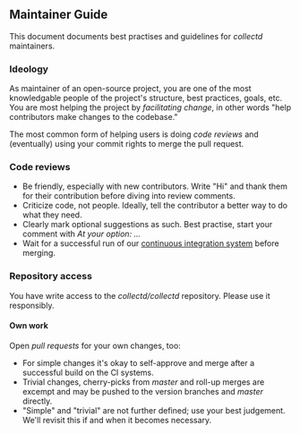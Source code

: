 ## Maintainer Guide

This document documents best practises and guidelines for *collectd*
maintainers.

### Ideology

As maintainer of an open-source project, you are one of the most knowledgable
people of the project's structure, best practices, goals, etc. You are most
helping the project by *facilitating change*, in other words "help contributors
make changes to the codebase."

The most common form of helping users is doing *code reviews* and (eventually)
using your commit rights to merge the pull request.

### Code reviews

*   Be friendly, especially with new contributors. Write "Hi" and thank them for their contribution before diving into review comments.
*   Criticize code, not people. Ideally, tell the contributor a better way to do what they need.
*   Clearly mark optional suggestions as such. Best practise, start your comment with *At your option: …*
*   Wait for a successful run of our [continuous integration system](https://ci.collectd.org/) before merging.

### Repository access

You have write access to the *collectd/collectd* repository. Please use it
responsibly.

#### Own work

Open *pull requests* for your own changes, too:

*   For simple changes it's okay to self-approve and merge after a
    successful build on the CI systems.
*   Trivial changes, cherry-picks from *master* and roll-up merges are
    excempt and may be pushed to the version branches and *master* directly.
*   "Simple" and "trivial" are not further defined; use your best judgement.
    We'll revisit this if and when it becomes necessary.
